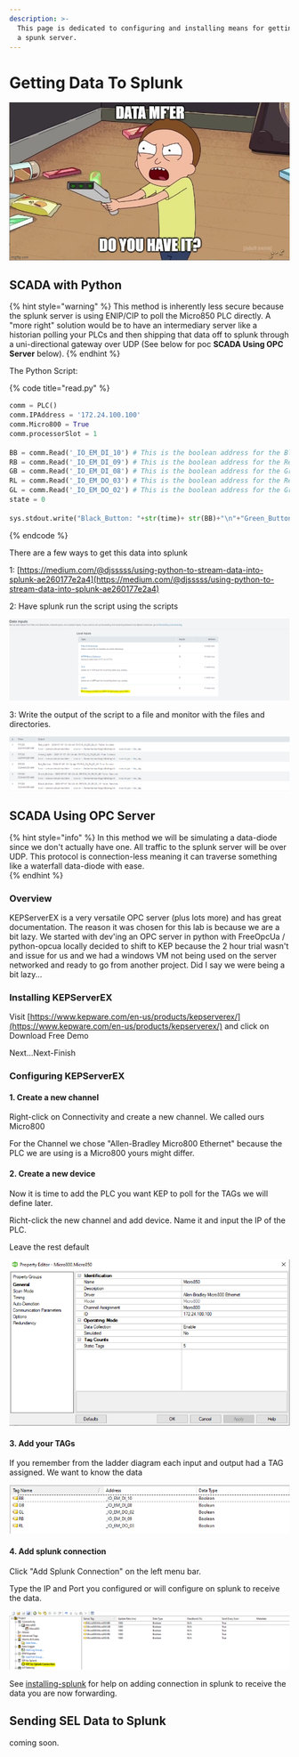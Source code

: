 ```yaml
---
description: >-
  This page is dedicated to configuring and installing means for getting data to
  a spunk server.
---
```


# Getting Data To Splunk

![](../.gitbook/assets/image%20%28125%29.png)

## SCADA with Python

{% hint style="warning" %}
This method is inherently less secure because the splunk server is using ENIP/CIP to poll the Micro850 PLC directly. A "more right" solution would be to have an intermediary server like a historian polling your PLCs and then shipping that data off to splunk through a uni-directional gateway over UDP \(See below for poc **SCADA Using OPC Server** below\).
{% endhint %}

The Python Script:

{% code title="read.py" %}
```python
comm = PLC()
comm.IPAddress = '172.24.100.100'
comm.Micro800 = True
comm.processorSlot = 1

BB = comm.Read('_IO_EM_DI_10') # This is the boolean address for the Black Button
RB = comm.Read('_IO_EM_DI_09') # This is the boolean address for the Red Button
GB = comm.Read('_IO_EM_DI_08') # This is the boolean address for the Green Button
RL = comm.Read('_IO_EM_DO_03') # This is the boolean address for the Red Light
GL = comm.Read('_IO_EM_DO_02') # This is the boolean address for the Green Light
state = 0

sys.stdout.write("Black_Button: "+str(time)+ str(BB)+"\n"+"Green_Button: "+str(time)+str(GB)+"\n"+"Red_Button: "+str(time)+str(RB)+"\n"+"Green_Light: "+str(time)+str(GL)+"\n"+"Red_Light: "+str(time)+str(RL))

```
{% endcode %}

There are a few ways to get this data into splunk

1: [https://medium.com/@djsssss/using-python-to-stream-data-into-splunk-ae260177e2a4](https://medium.com/@djsssss/using-python-to-stream-data-into-splunk-ae260177e2a4)

2: Have splunk run the script using the scripts 

![](../.gitbook/assets/image%20%28129%29.png)

3: Write the output of the script to a file and monitor with the files and directories.

![Example data in Splunk from the script above.](../.gitbook/assets/image%20%28130%29.png)

## SCADA Using OPC Server 

{% hint style="info" %}
In this method we will be simulating a data-diode since we don't actually have one. All traffic to the splunk server will be over UDP. This protocol is connection-less meaning it can traverse something like a waterfall data-diode with ease.  
{% endhint %}

### Overview

KEPServerEX is a very versatile OPC server \(plus lots more\)  and has great documentation. The reason it was chosen for this lab is because we are a bit lazy. We started with dev'ing an OPC server in python with FreeOpcUa / python-opcua  locally decided to shift to KEP because the 2 hour trial wasn't and issue for us and we had a windows VM not being used on the server networked and ready to go from another project. Did I say we were being a bit lazy...

### Installing KEPServerEX

Visit [https://www.kepware.com/en-us/products/kepserverex/](https://www.kepware.com/en-us/products/kepserverex/) and click on Download Free Demo

Next...Next-Finish

### Configuring KEPServerEX

#### 1. Create a new channel

Right-click on Connectivity and create a new channel. We called ours Micro800

For the Channel we chose "Allen-Bradley Micro800 Ethernet" because the PLC we are using is a Micro800 yours might differ.

#### 2. Create a new device

Now it is time to add the PLC you want KEP to poll for the TAGs we will define later. 

Richt-click the new channel and add device. Name it and input the IP of the PLC.

Leave the rest default 

![](../.gitbook/assets/image%20%28126%29.png)

#### 3. Add your TAGs

If you remember from the ladder diagram each input and output had a TAG assigned. We want to know the data 

![](../.gitbook/assets/image%20%28128%29.png)

#### 4. Add splunk connection

Click "Add Splunk Connection" on the left menu bar.

Type the IP and Port you configured or will configure on splunk to receive the data.

![](../.gitbook/assets/image%20%28123%29.png)

See [installing-splunk](../creating-an-siem/installing-splunk.md) for help on adding connection in splunk to receive the data you are now forwarding.

## Sending SEL Data to Splunk 

coming soon. 

